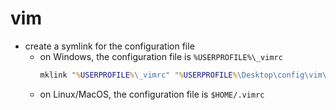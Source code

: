 # vim

- create a symlink for the configuration file
  - on Windows, the configuration file is `%USERPROFILE%\_vimrc`
    ```bat
    mklink "%USERPROFILE%\_vimrc" "%USERPROFILE%\Desktop\config\vim\.vimrc"
    ```
  - on Linux/MacOS, the configuration file is `$HOME/.vimrc`

